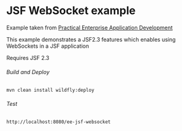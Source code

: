 JSF WebSocket example
=====================================
Example taken from [Practical Enterprise Application Development](http://www.itbuzzpress.com/ebooks/java-ee-7-development-on-wildfly.html)

This example demonstrates a JSF2.3 features which enables using WebSockets in a JSF application

Requires JSF 2.3

###### Build and Deploy
```shell
mvn clean install wildfly:deploy
```

###### Test
```shell
http://localhost:8080/ee-jsf-websocket
```
